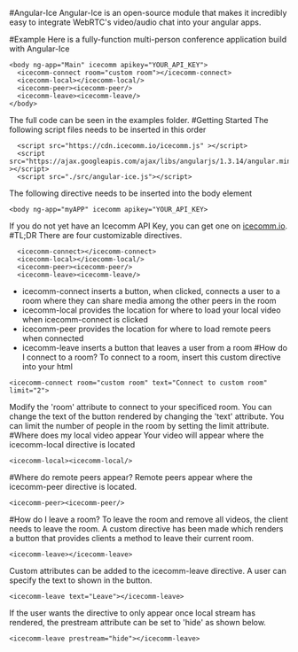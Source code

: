#Angular-Ice
Angular-Ice is an open-source module that makes it incredibly easy to integrate WebRTC's video/audio chat into your angular apps.

#Example
Here is a fully-function multi-person conference application build with Angular-Ice
````
<body ng-app="Main" icecomm apikey="YOUR_API_KEY">
  <icecomm-connect room="custom room"></icecomm-connect>
  <icecomm-local></icecomm-local/>
  <icecomm-peer><icecomm-peer/>
  <icecomm-leave><icecomm-leave/>
</body>
````
The full code can be seen in the examples folder.
#Getting Started
The following script files needs to be inserted in this order
````
  <script src="https://cdn.icecomm.io/icecomm.js" ></script>
  <script src="https://ajax.googleapis.com/ajax/libs/angularjs/1.3.14/angular.min.js" ></script>
  <script src="./src/angular-ice.js"></script>
````
The following directive needs to be inserted into the body element
````
<body ng-app="myAPP" icecomm apikey="YOUR_API_KEY>
````
If you do not yet have an Icecomm API Key, you can get one on [icecomm.io](http://icecomm.io/signup).
#TL;DR
There are four customizable directives.
````
  <icecomm-connect></icecomm-connect>
  <icecomm-local></icecomm-local/>
  <icecomm-peer><icecomm-peer/>
  <icecomm-leave><icecomm-leave/>
````

* icecomm-connect inserts a button, when clicked, connects a user to a room where they can share media among the other peers in the room
* icecomm-local provides the location for where to load your local video when icecomm-connect is clicked
* icecomm-peer provides the location for where to load remote peers when connected
* icecomm-leave inserts a button that leaves a user from a room
#How do I connect to a room?
To connect to a room, insert this custom directive into your html
````
<icecomm-connect room="custom room" text="Connect to custom room" limit="2">
````
Modify the 'room' attribute to connect to your specificed room. You can change the text of the button rendered by changing the 'text' attribute. You can limit the number of people in the room by setting the limit attribute.
#Where does my local video appear
Your video will appear where the icecomm-local directive is located
````
<icecomm-local><icecomm-local/>
````
#Where do remote peers appear?
Remote peers appear where the icecomm-peer directive is located.
````
<icecomm-peer><icecomm-peer/>
````
#How do I leave a room?
To leave the room and remove all videos, the client needs to leave the room. A custom directive has been made which renders a button that provides clients a method to leave their current room.
````
<icecomm-leave></icecomm-leave>
````
Custom attributes can be added to the icecomm-leave directive. A user can specify the text to shown in the button.
````
<icecomm-leave text="Leave"></icecomm-leave>
````
If the user wants the directive to only appear once local stream has rendered, the prestream attribute can be set to 'hide' as shown below.
````
<icecomm-leave prestream="hide"></icecomm-leave>
````